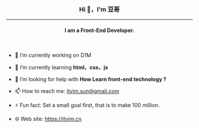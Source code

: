 ### <p align="center"> Hi 👋，I'm 豆哥 </p> 
---
#### <p align="center"> I am a Front-End Developer. </p>  
<br>


- 🔭 I’m currently working on D1M

- 🌱 I’m currently learning **html、css、js**
<!-- - 👯 I’m looking to collaborate on ... -->
- 🤔 I’m looking for help with **How Learn front-end technology ?** 
<!-- - 💬 Ask me about ... -->
- 📫 How to reach me: <ityim.sun@gmail.com>
<!-- - 😄 Pronouns: ... -->
- ⚡ Fun fact: Set a small goal first, that is to make 100 million.

- 🌐 Web site: <https://ityim.cn>

<!-- - 🐻 code:
```
print("Hello World！");
printf("Hello World！");
println("Hello World！");
echo "Hello World！";
``` -->

